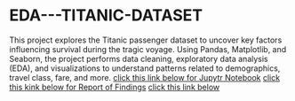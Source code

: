 # EDA---TITANIC-DATASET
This project explores the Titanic passenger dataset to uncover key factors influencing survival during the tragic voyage. Using Pandas, Matplotlib, and Seaborn, the project performs data cleaning, exploratory data analysis (EDA), and visualizations to understand patterns related to demographics, travel class, fare, and more.
[click this link below for Jupytr Notebook](https://1drv.ms/u/c/702cb52d5a2bb8db/ETPTjtTxHTZNqrYmS18dQCoBcMfqh10X9rTc2c8H_as2kw?e=fyqqj4)
[click this kink below for Report of Findings](https://1drv.ms/b/c/702cb52d5a2bb8db/Eb8fDN1p-85HmdJ2clNu5hEBI-i97VPDMHvbx93q5ZX1KA?e=iTNnui)
[click this link below](https://1drv.ms/b/c/702cb52d5a2bb8db/EYTma-KbUAdFtaq-CF-CzlUBXlzgF-wMBqth6Z41FkXz6A?e=S7MwtU)
